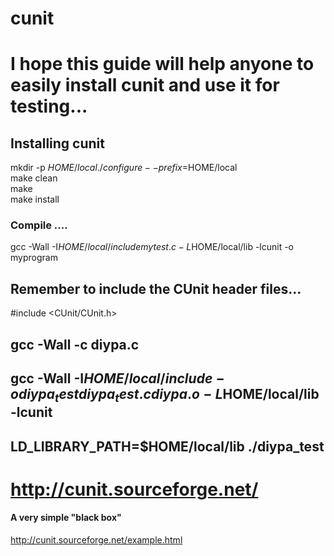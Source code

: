   # cunit    
# I hope this guide will help anyone to easily install cunit and use it for testing...     
## Installing cunit     
 
mkdir -p $HOME/local    
./configure --prefix=$HOME/local    
make clean    
make    
make install         
 
 ### Compile ....     
 gcc -Wall -I$HOME/local/include mytest.c -L$HOME/local/lib -lcunit -o myprogram     


## Remember to include the CUnit header files...    
#include <CUnit/CUnit.h>    


## gcc -Wall -c diypa.c    
## gcc -Wall -I$HOME/local/include -o diypa_test diypa_test.c diypa.o -L$HOME/local/lib -lcunit    
## LD_LIBRARY_PATH=$HOME/local/lib ./diypa_test    


# http://cunit.sourceforge.net/    



#### A very simple "black box"     
http://cunit.sourceforge.net/example.html     




 
